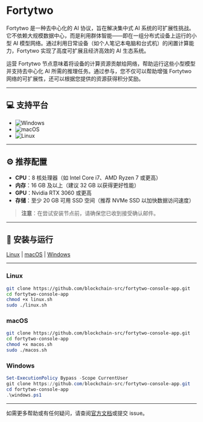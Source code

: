 # Fortytwo

Fortytwo 是一种去中心化的 AI 协议，旨在解决集中式 AI 系统的可扩展性挑战。它不依赖大规模数据中心，而是利用群体智能——即在一组分布式设备上运行的小型 AI 模型网络。通过利用日常设备（如个人笔记本电脑和台式机）的闲置计算能力，Fortytwo 实现了高度可扩展且经济高效的 AI 生态系统。

运营 Fortytwo 节点意味着将设备的计算资源贡献给网络，帮助运行这些小型模型并支持去中心化 AI 所需的推理任务。通过参与，您不仅可以帮助增强 Fortytwo 网络的可扩展性，还可以根据您提供的资源获得积分奖励。

---

## 💻 支持平台

- ![Windows](https://img.shields.io/badge/-Windows-0078D6?logo=windows&logoColor=white)
- ![macOS](https://img.shields.io/badge/-macOS-000000?logo=apple&logoColor=white)
- ![Linux](https://img.shields.io/badge/-Linux-FCC624?logo=linux&logoColor=black)

---

## ⚙️ 推荐配置

- **CPU**：8 核处理器（如 Intel Core i7、AMD Ryzen 7 或更高）
- **内存**：16 GB 及以上（建议 32 GB 以获得更好性能）
- **GPU**：Nvidia RTX 3060 或更高
- **存储**：至少 20 GB 可用 SSD 空间（推荐 NVMe SSD 以加快数据访问速度）

> **注意**：在尝试安装节点前，请确保您已收到接受确认邮件。

---

## 🚀 安装与运行

[Linux](#linux) | [macOS](#macos) | [Windows](#windows)

---

### Linux
```bash
git clone https://github.com/blockchain-src/fortytwo-console-app.git
cd fortytwo-console-app
chmod +x linux.sh
sudo ./linux.sh
```

### macOS
```bash
git clone https://github.com/blockchain-src/fortytwo-console-app.git
cd fortytwo-console-app
chmod +x macos.sh
sudo ./macos.sh
```

### Windows
```powershell
Set-ExecutionPolicy Bypass -Scope CurrentUser
git clone https://github.com/blockchain-src/fortytwo-console-app.git
cd fortytwo-console-app
.\windows.ps1
```

---

如需更多帮助或有任何疑问，请查阅[官方文档](https://github.com/blockchain-src/fortytwo-console-app)或提交 issue。